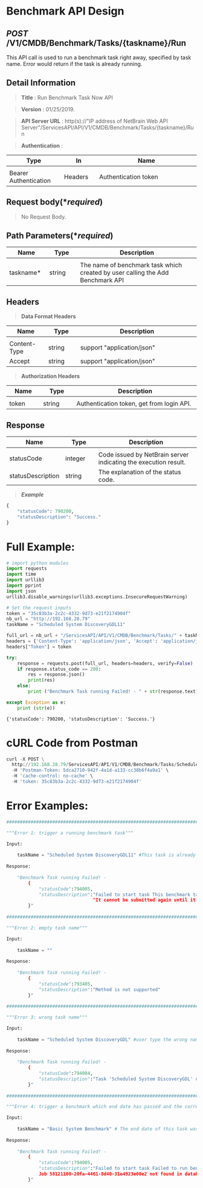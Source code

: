 
# Benchmark API Design

## ***POST*** /V1/CMDB/Benchmark/Tasks/{taskname}/Run
This API call is used to run a  benchmark task right away, specified by task name. Error would return if the task is already running.

## Detail Information

> **Title** : Run Benchmark Task Now API<br>

> **Version** : 01/25/2019.

> **API Server URL** : http(s)://"IP address of NetBrain Web API Server"/ServicesAPI/API/V1/CMDB/Benchmark/Tasks/{taskname}/Run

> **Authentication** : 

|**Type**|**In**|**Name**|
|------|------|------|
|<img width=100/>|<img width=100/>|<img width=500/>|
|Bearer Authentication| Headers | Authentication token | 

## Request body(****required***)

> No Request Body.

## Path Parameters(****required***)

|**Name**|**Type**|**Description**|
|------|------|------|
|<img width=100/>|<img width=100/>|<img width=500/>|
| taskname* | string  | The name of benchmark task which created by user calling the Add Benchmark API|

## Headers

> **Data Format Headers**

|**Name**|**Type**|**Description**|
|------|------|------|
|<img width=100/>|<img width=100/>|<img width=500/>|
| Content-Type | string  | support "application/json" |
| Accept | string  | support "application/json" |

> **Authorization Headers**

|**Name**|**Type**|**Description**|
|------|------|------|
|<img width=100/>|<img width=100/>|<img width=500/>|
| token | string  | Authentication token, get from login API. |

## Response

|**Name**|**Type**|**Description**|
|------|------|------|
|<img width=100/>|<img width=100/>|<img width=500/>|
|statusCode| integer | Code issued by NetBrain server indicating the execution result.  |
|statusDescription| string | The explanation of the status code. |

> ***Example***


```python
{
    "statusCode": 790200,
    "statusDescription": "Success."
}
```

# Full Example:


```python
# import python modules 
import requests
import time
import urllib3
import pprint
import json
urllib3.disable_warnings(urllib3.exceptions.InsecureRequestWarning)

# Set the request inputs
token = "35c83b3a-2c2c-4332-9d73-e21f2174904f"
nb_url = "http://192.168.28.79"
taskName = "Scheduled System DiscoveryGDL11"

full_url = nb_url + "/ServicesAPI/API/V1/CMDB/Benchmark/Tasks/" + taskName + "/Run"
headers = {'Content-Type': 'application/json', 'Accept': 'application/json'}
headers["Token"] = token

try:
    response = requests.post(full_url, headers=headers, verify=False)
    if response.status_code == 200:
        res = response.json()
        print(res) 
    else:
        print ("Benchmark Task running Failed! - " + str(response.text))

except Exception as e:
    print (str(e)) 
```

    {'statusCode': 790200, 'statusDescription': 'Success.'}
    

# cURL Code from Postman


```python
curl -X POST \
  http://192.168.28.79/ServicesAPI/API/V1/CMDB/Benchmark/Tasks/Scheduled%20System%20DiscoveryGDL11/Run \
  -H 'Postman-Token: 5dca2710-942f-4a1d-a133-cc38b6f4a9a1' \
  -H 'cache-control: no-cache' \
  -H 'token: 35c83b3a-2c2c-4332-9d73-e21f2174904f'
```

# Error Examples:


```python
###################################################################################################################    

"""Error 1: trigger a running benchmark task"""

Input:
    
    taskName = "Scheduled System DiscoveryGDL11" #This task is already running before calling this API
    
Response:
    
    "Benchmark Task running Failed! - 
        {
            "statusCode":794005,
            "statusDescription":"Failed to start task This benchmark task is running currently. 
                                "It cannot be submitted again until it is completed."
        }"
        
###################################################################################################################    

"""Error 2: empty task name"""

Input:
    
    taskName = "" 
    
Response:
    
    "Benchmark Task running Failed! - 
        {
            "statusCode":793405,
            "statusDescription":"Method is not supported"
        }"
        
###################################################################################################################    

"""Error 3: wrong task name"""

Input:
    
    taskName = "Scheduled System DiscoveryGDL" #user type the wrong name of a benchmark task.
    
Response:
    
    "Benchmark Task running Failed! - 
        {
            "statusCode":794004,
            "statusDescription":"Task 'Scheduled System DiscoveryGDL' does not exist."
        }"
        
###################################################################################################################    

"""Error 4: trigger a benchmark which end date has passed and the corresponding job not exist anymore."""

Input:
    
    taskName = "Basic System Benchmark" # The end date of this task was in 2016 and the corresponding job has been deleted.
    
Response:
    
    "Benchmark Task running Failed! - 
        {
            "statusCode":794005,
            "statusDescription":"Failed to start task Failed to run benchmark task due to exception \"
            Job 58121100-20fa-4461-8d40-31e4923e00e2 not found in database.\"."
        }"
```
